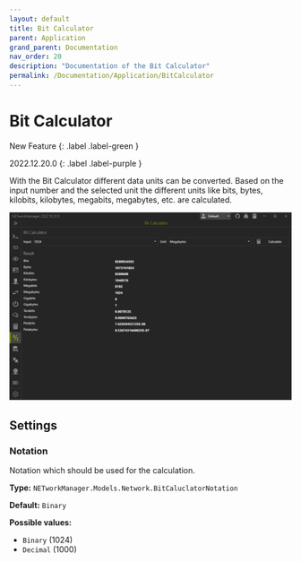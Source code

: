 ```yaml
---
layout: default
title: Bit Calculator
parent: Application
grand_parent: Documentation
nav_order: 20
description: "Documentation of the Bit Calculator"
permalink: /Documentation/Application/BitCalculator
---
```


# Bit Calculator

New Feature
{: .label .label-green }

2022.12.20.0
{: .label .label-purple }

With the Bit Calculator different data units can be converted. Based on the input number and the selected unit the different units like bits, bytes, kilobits, kilobytes, megabits, megabytes, etc. are calculated.

![BitCalculator](20_BitCalculator.png)

## Settings

### Notation

Notation which should be used for the calculation.

**Type:** `NETworkManager.Models.Network.BitCaluclatorNotation`

**Default:** `Binary`

**Possible values:**

- `Binary` (1024)
- `Decimal` (1000)
